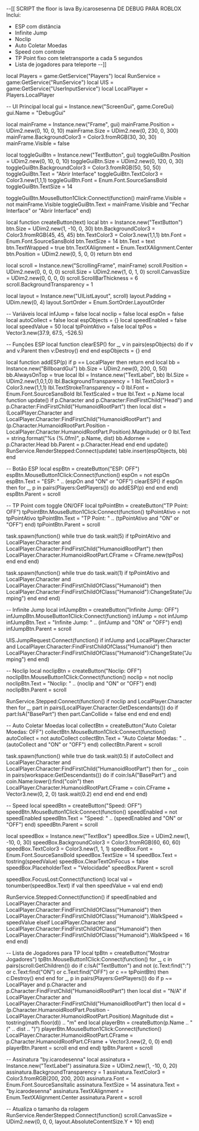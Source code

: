 --[[ SCRIPT the floor is lava By.icarosesenna DE DEBUG PARA ROBLOX
Inclui:
- ESP com distância
- Infinite Jump
- Noclip
- Auto Coletar Moedas
- Speed com controle
- TP Point fixo com teletransporte a cada 5 segundos
- Lista de jogadores para teleporte
--]]

local Players = game:GetService("Players")
local RunService = game:GetService("RunService")
local UIS = game:GetService("UserInputService")
local LocalPlayer = Players.LocalPlayer

-- UI Principal
local gui = Instance.new("ScreenGui", game.CoreGui)
gui.Name = "DebugGui"

local mainFrame = Instance.new("Frame", gui)
mainFrame.Position = UDim2.new(0, 10, 0, 10)
mainFrame.Size = UDim2.new(0, 230, 0, 300)
mainFrame.BackgroundColor3 = Color3.fromRGB(30, 30, 30)
mainFrame.Visible = false

local toggleGuiBtn = Instance.new("TextButton", gui)
toggleGuiBtn.Position = UDim2.new(0, 10, 0, 10)
toggleGuiBtn.Size = UDim2.new(0, 120, 0, 30)
toggleGuiBtn.BackgroundColor3 = Color3.fromRGB(50, 50, 50)
toggleGuiBtn.Text = "Abrir Interface"
toggleGuiBtn.TextColor3 = Color3.new(1,1,1)
toggleGuiBtn.Font = Enum.Font.SourceSansBold
toggleGuiBtn.TextSize = 14

toggleGuiBtn.MouseButton1Click:Connect(function()
	mainFrame.Visible = not mainFrame.Visible
	toggleGuiBtn.Text = mainFrame.Visible and "Fechar Interface" or "Abrir Interface"
end)

local function createButton(text)
	local btn = Instance.new("TextButton")
	btn.Size = UDim2.new(1, -10, 0, 30)
	btn.BackgroundColor3 = Color3.fromRGB(45, 45, 45)
	btn.TextColor3 = Color3.new(1,1,1)
	btn.Font = Enum.Font.SourceSansBold
	btn.TextSize = 14
	btn.Text = text
	btn.TextWrapped = true
	btn.TextXAlignment = Enum.TextXAlignment.Center
	btn.Position = UDim2.new(0, 5, 0, 0)
	return btn
end

local scroll = Instance.new("ScrollingFrame", mainFrame)
scroll.Position = UDim2.new(0, 0, 0, 0)
scroll.Size = UDim2.new(1, 0, 1, 0)
scroll.CanvasSize = UDim2.new(0, 0, 0, 0)
scroll.ScrollBarThickness = 6
scroll.BackgroundTransparency = 1

local layout = Instance.new("UIListLayout", scroll)
layout.Padding = UDim.new(0, 4)
layout.SortOrder = Enum.SortOrder.LayoutOrder

-- Variáveis
local infJump = false
local noclip = false
local espOn = false
local autoCollect = false
local espObjects = {}
local speedEnabled = false
local speedValue = 50
local tpPointAtivo = false
local tpPos = Vector3.new(37.9, 67.5, -526.5)

-- Funções ESP
local function clearESP()
	for _, v in pairs(espObjects) do
		if v and v.Parent then v:Destroy() end
	end
	espObjects = {}
end

local function addESP(p)
	if p == LocalPlayer then return end
	local bb = Instance.new("BillboardGui")
	bb.Size = UDim2.new(0, 200, 0, 50)
	bb.AlwaysOnTop = true
	local lbl = Instance.new("TextLabel", bb)
	lbl.Size = UDim2.new(1,0,1,0)
	lbl.BackgroundTransparency = 1
	lbl.TextColor3 = Color3.new(1,1,1)
	lbl.TextStrokeTransparency = 0
	lbl.Font = Enum.Font.SourceSansBold
	lbl.TextScaled = true
	lbl.Text = p.Name
	local function update()
		if p.Character and p.Character:FindFirstChild("Head") and p.Character:FindFirstChild("HumanoidRootPart") then
			local dist = (LocalPlayer.Character and LocalPlayer.Character:FindFirstChild("HumanoidRootPart") and (p.Character.HumanoidRootPart.Position - LocalPlayer.Character.HumanoidRootPart.Position).Magnitude) or 0
			lbl.Text = string.format("%s (%.0fm)", p.Name, dist)
			bb.Adornee = p.Character.Head
			bb.Parent = p.Character.Head
		end
	end
	update()
	RunService.RenderStepped:Connect(update)
	table.insert(espObjects, bb)
end

-- Botão ESP
local espBtn = createButton("ESP: OFF")
espBtn.MouseButton1Click:Connect(function()
	espOn = not espOn
	espBtn.Text = "ESP: " .. (espOn and "ON" or "OFF")
	clearESP()
	if espOn then
		for _, p in pairs(Players:GetPlayers()) do
			addESP(p)
		end
	end
end)
espBtn.Parent = scroll

-- TP Point com toggle ON/OFF
local tpPointBtn = createButton("TP Point: OFF")
tpPointBtn.MouseButton1Click:Connect(function()
	tpPointAtivo = not tpPointAtivo
	tpPointBtn.Text = "TP Point: " .. (tpPointAtivo and "ON" or "OFF")
end)
tpPointBtn.Parent = scroll

task.spawn(function()
	while true do
		task.wait(5)
		if tpPointAtivo and LocalPlayer.Character and LocalPlayer.Character:FindFirstChild("HumanoidRootPart") then
			LocalPlayer.Character.HumanoidRootPart.CFrame = CFrame.new(tpPos)
		end
	end
end)

task.spawn(function()
	while true do
		task.wait(1)
		if tpPointAtivo and LocalPlayer.Character and LocalPlayer.Character:FindFirstChildOfClass("Humanoid") then
			LocalPlayer.Character:FindFirstChildOfClass("Humanoid"):ChangeState("Jumping")
		end
	end
end)

-- Infinite Jump
local infJumpBtn = createButton("Infinite Jump: OFF")
infJumpBtn.MouseButton1Click:Connect(function()
	infJump = not infJump
	infJumpBtn.Text = "Infinite Jump: " .. (infJump and "ON" or "OFF")
end)
infJumpBtn.Parent = scroll

UIS.JumpRequest:Connect(function()
	if infJump and LocalPlayer.Character and LocalPlayer.Character:FindFirstChildOfClass("Humanoid") then
		LocalPlayer.Character:FindFirstChildOfClass("Humanoid"):ChangeState("Jumping")
	end
end)

-- Noclip
local noclipBtn = createButton("Noclip: OFF")
noclipBtn.MouseButton1Click:Connect(function()
	noclip = not noclip
	noclipBtn.Text = "Noclip: " .. (noclip and "ON" or "OFF")
end)
noclipBtn.Parent = scroll

RunService.Stepped:Connect(function()
	if noclip and LocalPlayer.Character then
		for _, part in pairs(LocalPlayer.Character:GetDescendants()) do
			if part:IsA("BasePart") then
				part.CanCollide = false
			end
		end
	end
end)

-- Auto Coletar Moedas
local collectBtn = createButton("Auto Coletar Moedas: OFF")
collectBtn.MouseButton1Click:Connect(function()
	autoCollect = not autoCollect
	collectBtn.Text = "Auto Coletar Moedas: " .. (autoCollect and "ON" or "OFF")
end)
collectBtn.Parent = scroll

task.spawn(function()
	while true do
		task.wait(0.5)
		if autoCollect and LocalPlayer.Character and LocalPlayer.Character:FindFirstChild("HumanoidRootPart") then
			for _, coin in pairs(workspace:GetDescendants()) do
				if coin:IsA("BasePart") and coin.Name:lower():find("coin") then
					LocalPlayer.Character.HumanoidRootPart.CFrame = coin.CFrame + Vector3.new(0, 2, 0)
					task.wait(0.2)
				end
			end
		end
	end
end)

-- Speed
local speedBtn = createButton("Speed: OFF")
speedBtn.MouseButton1Click:Connect(function()
	speedEnabled = not speedEnabled
	speedBtn.Text = "Speed: " .. (speedEnabled and "ON" or "OFF")
end)
speedBtn.Parent = scroll

local speedBox = Instance.new("TextBox")
speedBox.Size = UDim2.new(1, -10, 0, 30)
speedBox.BackgroundColor3 = Color3.fromRGB(60, 60, 60)
speedBox.TextColor3 = Color3.new(1, 1, 1)
speedBox.Font = Enum.Font.SourceSansBold
speedBox.TextSize = 14
speedBox.Text = tostring(speedValue)
speedBox.ClearTextOnFocus = false
speedBox.PlaceholderText = "Velocidade"
speedBox.Parent = scroll

speedBox.FocusLost:Connect(function()
	local val = tonumber(speedBox.Text)
	if val then
		speedValue = val
	end
end)

RunService.Stepped:Connect(function()
	if speedEnabled and LocalPlayer.Character and LocalPlayer.Character:FindFirstChildOfClass("Humanoid") then
		LocalPlayer.Character:FindFirstChildOfClass("Humanoid").WalkSpeed = speedValue
	elseif LocalPlayer.Character and LocalPlayer.Character:FindFirstChildOfClass("Humanoid") then
		LocalPlayer.Character:FindFirstChildOfClass("Humanoid").WalkSpeed = 16
	end
end)

-- Lista de Jogadores para TP
local tpBtn = createButton("Mostrar Jogadores")
tpBtn.MouseButton1Click:Connect(function()
	for _, c in pairs(scroll:GetChildren()) do
		if c:IsA("TextButton") and not (c.Text:find(":") or c.Text:find("ON") or c.Text:find("OFF") or c == tpPointBtn) then
			c:Destroy()
		end
	end
	for _, p in pairs(Players:GetPlayers()) do
		if p ~= LocalPlayer and p.Character and p.Character:FindFirstChild("HumanoidRootPart") then
			local dist = "N/A"
			if LocalPlayer.Character and LocalPlayer.Character:FindFirstChild("HumanoidRootPart") then
				local d = (p.Character.HumanoidRootPart.Position - LocalPlayer.Character.HumanoidRootPart.Position).Magnitude
				dist = tostring(math.floor(d)) .. "m"
			end
			local playerBtn = createButton(p.Name .. " (" .. dist .. ")")
			playerBtn.MouseButton1Click:Connect(function()
				LocalPlayer.Character.HumanoidRootPart.CFrame = p.Character.HumanoidRootPart.CFrame + Vector3.new(2, 0, 0)
			end)
			playerBtn.Parent = scroll
		end
	end
end)
tpBtn.Parent = scroll

-- Assinatura "by.icarodesenna"
local assinatura = Instance.new("TextLabel")
assinatura.Size = UDim2.new(1, -10, 0, 20)
assinatura.BackgroundTransparency = 1
assinatura.TextColor3 = Color3.fromRGB(200, 200, 200)
assinatura.Font = Enum.Font.SourceSansItalic
assinatura.TextSize = 14
assinatura.Text = "by.icarodesenna"
assinatura.TextXAlignment = Enum.TextXAlignment.Center
assinatura.Parent = scroll

-- Atualiza o tamanho da rolagem
RunService.RenderStepped:Connect(function()
	scroll.CanvasSize = UDim2.new(0, 0, 0, layout.AbsoluteContentSize.Y + 10)
end)
